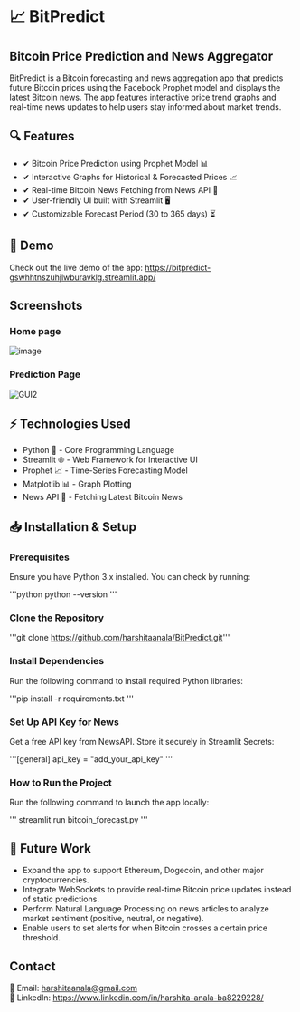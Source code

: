 # 📈 BitPredict
## Bitcoin Price Prediction and News Aggregator
BitPredict is a Bitcoin forecasting and news aggregation app that predicts future Bitcoin prices using the Facebook Prophet model and displays the latest Bitcoin news. The app features interactive price trend graphs and real-time news updates to help users stay informed about market trends.

## 🔍 Features
- ✔ Bitcoin Price Prediction using Prophet Model 📊
- ✔ Interactive Graphs for Historical & Forecasted Prices 📈
- ✔ Real-time Bitcoin News Fetching from News API 📰
- ✔ User-friendly UI built with Streamlit 🖥️
- ✔ Customizable Forecast Period (30 to 365 days) ⏳

## 🚀 Demo
Check out the live demo of the app: https://bitpredict-gswhhtnszuhjlwburavklg.streamlit.app/

## Screenshots
### Home page
![image](https://github.com/user-attachments/assets/af00f982-e1e7-46aa-a123-0fc77fde9c18)

### Prediction Page
![GUI2](https://github.com/user-attachments/assets/58b043fe-c4ce-4bcf-b020-98b36ed61aef)

## ⚡ Technologies Used
- Python 🐍 - Core Programming Language
- Streamlit 🌐 - Web Framework for Interactive UI
- Prophet 📈 - Time-Series Forecasting Model
- Matplotlib 📊 - Graph Plotting
- News API 📰 - Fetching Latest Bitcoin News

## 📥 Installation & Setup
### Prerequisites 
Ensure you have Python 3.x installed. You can check by running:

'''python
python --version
'''

### Clone the Repository

'''git clone https://github.com/harshitaanala/BitPredict.git'''

### Install Dependencies
Run the following command to install required Python libraries:

'''pip install -r requirements.txt
'''

### Set Up API Key for News
Get a free API key from NewsAPI.
Store it securely in Streamlit Secrets:

'''[general]
api_key = "add_your_api_key"
'''

### How to Run the Project
Run the following command to launch the app locally:

'''
streamlit run bitcoin_forecast.py
'''

## 🚀 Future Work
- Expand the app to support Ethereum, Dogecoin, and other major cryptocurrencies.
- Integrate WebSockets to provide real-time Bitcoin price updates instead of static predictions.
- Perform Natural Language Processing on news articles to analyze market sentiment (positive, neutral, or negative).
- Enable users to set alerts for when Bitcoin crosses a certain price threshold.

## Contact
📧 Email: harshitaanala@gmail.com  <br />
🔗 LinkedIn: https://www.linkedin.com/in/harshita-anala-ba8229228/


